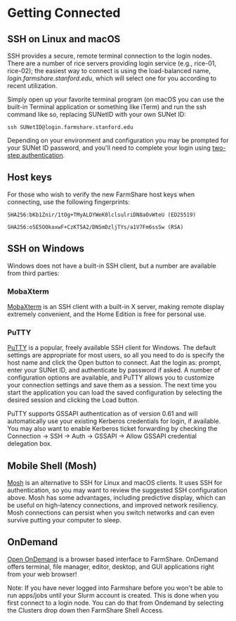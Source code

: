 # Getting Connected

## SSH on Linux and macOS

SSH provides a secure, remote terminal connection to the login nodes. There are a number of rice servers providing login service (e.g., rice-01, rice-02); the easiest way to connect is using the load-balanced name, *login.farmshare.stanford.edu*, which will select one for you according to recent utilization.


Simply open up your favorite terminal program (on macOS you can use the built-in Terminal application or something like iTerm) and run the ssh command like so, replacing SUNetID with your own SUNet ID:

~~~no-highlight
ssh SUNetID@login.farmshare.stanford.edu
~~~

Depending on your environment and configuration you may be prompted for your SUNet ID password, and you'll need to complete your login using [two-step authentication](https://uit.stanford.edu/service/webauth/twostep).

## Host keys

For those who wish to verify the new FarmShare host keys when connecting, use the following fingerprints:

~~~no-highlight
SHA256:bKb1Znir/1tOg+TMyALDYWeK0lclsulriDN8aOvWteU (ED25519)
~~~

~~~no-highlight
SHA256:o5E5OOkaxwF+CzKT5A2/DNSmDzljTYs/a1V7Fm6ssSw (RSA)
~~~

## SSH on Windows

Windows does not have a built-in SSH client, but a number are available from third parties:

### MobaXterm

[MobaXterm](http://mobaxterm.mobatek.net/) is an SSH client with a built-in X server, making remote display extremely convenient, and the Home Edition is free for personal use.

### PuTTY

[PuTTY](http://www.chiark.greenend.org.uk/~sgtatham/putty/) is a popular, freely available SSH client for Windows. The default settings are appropriate for most users, so all you need to do is specify the host name and click the Open button to connect. Aat the login as: prompt, enter your SUNet ID, and authenticate by password if asked. A number of configuration options are available, and PuTTY allows you to customize your connection settings and save them as a session. The next time you start the application you can load the saved configuration by selecting the desired session and clicking the Load button.

PuTTY supports GSSAPI authentication as of version 0.61 and will automatically use your existing Kerberos credentials for login, if available. You may also want to enable Kerberos ticket forwarding by checking the Connection → SSH → Auth → GSSAPI → Allow GSSAPI credential delegation box.

## Mobile Shell (Mosh)

[Mosh](https://mosh.org/) is an alternative to SSH for Linux and macOS clients. It uses SSH for authentication, so you may want to review the suggested SSH configuration above. Mosh has some advantages, including predictive display, which can be useful on high-latency connections, and improved network resiliency. Mosh connections can persist when you switch networks and can even survive putting your computer to sleep.

## OnDemand

[Open OnDemand](https://ondemand.farmshare.stanford.edu/) is a browser based interface to FarmShare. OnDemand offers terminal, file manager, editor, desktop, and GUI applications right from your web browser!

Note: If you have never logged into Farmshare before you won't be able to run apps/jobs until your Slurm account is created. This is done when you first connect to a login node. You can do that from Ondemand by selecting the Clusters drop down then FarmShare Shell Access.


